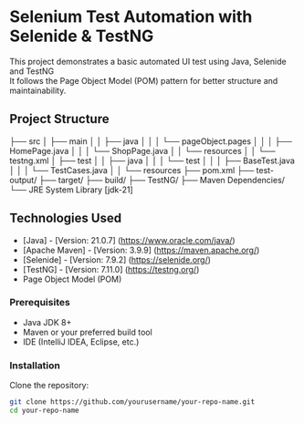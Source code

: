 # Selenium Test Automation with Selenide & TestNG

This project demonstrates a basic automated UI test using Java, Selenide and TestNG  
It follows the Page Object Model (POM) pattern for better structure and maintainability.

## Project Structure

├── src
│ ├── main
│ │ ├── java
│ │ │ └── pageObject.pages
│ │ │ ├── HomePage.java
│ │ │ └── ShopPage.java
│ │ └── resources
│ │ └── testng.xml
│ ├── test
│ │ ├── java
│ │ │ └── test
│ │ │ ├── BaseTest.java
│ │ │ └── TestCases.java
│ │ └── resources
├── pom.xml
├── test-output/
├── target/
├── build/
├── TestNG/
├── Maven Dependencies/
└── JRE System Library [jdk-21]

## Technologies Used

- [Java] - [Version: 21.0.7] (https://www.oracle.com/java/)
- [Apache Maven] - [Version: 3.9.9] (https://maven.apache.org/)
- [Selenide] - [Version: 7.9.2] (https://selenide.org/)
- [TestNG] - [Version: 7.11.0] (https://testng.org/)
- Page Object Model (POM)

### Prerequisites

- Java JDK 8+
- Maven or your preferred build tool
- IDE (IntelliJ IDEA, Eclipse, etc.)

### Installation

Clone the repository:

```bash
git clone https://github.com/yourusername/your-repo-name.git
cd your-repo-name
